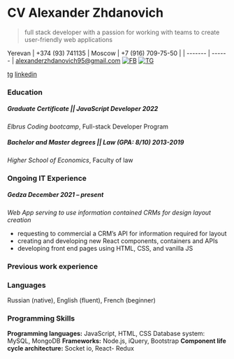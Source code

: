 # CV Alexander Zhdanovich

> full stack developer with a passion for working with teams to create user-friendly web applications

Yerevan | +374 (93) 741135 | Moscow | +7 (916) 709-75-50 |
| ------- | ------ |
alexanderzhdanovich95@gmail.com [![FB](https://upload.wikimedia.org/wikipedia/commons/thumb/0/05/Facebook_Logo_%282019%29.png/30px-Facebook_Logo_%282019%29.png?x-oss-procees=image/watermark/resize,p_50)](https://www.facebook.com/alexander.zhdanovich.3) [![TG](https://upload.wikimedia.org/wikipedia/commons/thumb/8/83/Telegram_2019_Logo.svg/30px-Telegram_2019_Logo.svg.png?x-oss-procees=image/watermark/resize,p_50)](https://t.me/Alexander_Zhdanovich)



[tg] [linkedin]



### Education
##### Graduate Certificate || JavaScript Developer 2022
*Elbrus Coding bootcamp*, Full-stack Developer Program

##### Bachelor and Master degrees || Law (GPA: 8/10) 2013-2019
*Higher School of Economics*, Faculty of law
#### 


### Ongoing IT Experience
##### Gedza December 2021 – present
*Web App serving to use information contained CRMs for design layout creation*
* requesting to commercial a CRM’s API for information required for layout
* creating and developing new React components, containers and APIs
* developing front end pages using HTML, CSS, and vanilla JS


### Previous work experience


### Languages
Russian (native), English (fluent), French (beginner)

### Programming Skills
**Programming languages:**
JavaScript, HTML, CSS Database system: MySQL, MongoDB
**Frameworks:** 
Node.js, iQuery, Bootstrap
**Component life cycle architecture:** 
Socket io, React- Redux






[//]: # (These are reference links used in the body of this note and get stripped out when the markdown processor does its job. There is no need to format nicely because it shouldn't be seen)

[fb]: <https://www.facebook.com/alexander.zhdanovich.3>
[tg]: <t.me/Alexander_Zhdanovich>
[linkedin]: <https://www.linkedin.com/in/alexanderzhdanovich/>
